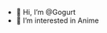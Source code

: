 - 👋 Hi, I’m @Gogurt
- 👀 I’m interested in Anime

<!---
Gogurt/Gogurt is a ✨ special ✨ repository because its `README.md` (this file) appears on your GitHub profile.
You can click the Preview link to take a look at your changes.
--->
